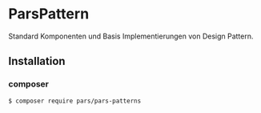 # ParsPattern
Standard Komponenten und Basis Implementierungen von Design Pattern.

## Installation

### composer
```bash
$ composer require pars/pars-patterns
```
